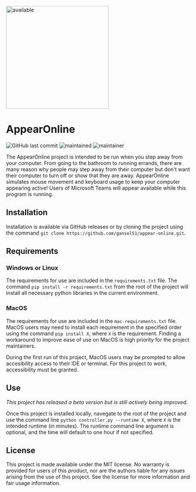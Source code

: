 <img width="281" alt="available" src="https://user-images.githubusercontent.com/59709552/121570145-96d76f80-c9ef-11eb-8e09-76e0983f7af8.png">

# AppearOnline

![GitHub last commit](https://img.shields.io/github/last-commit/gansel51/appear-online)
![maintained](https://img.shields.io/maintenance/yes/2021)
![maintainer](https://img.shields.io/badge/Maintainer-gansel51-informational)

The AppearOnline project is intended to be run when you step away from your computer. From going to the bathroom to running errands, there are many reason why people may step away from their computer but don't want their computer to turn off or show that they are away. AppearOnline simulates mouse movement and keyboard usage to keep your computer appearing active! Users of Microsoft Teams will appear available while this program is running.

## Installation

Installation is available via GitHub releases or by cloning the project using the command `git clone https://github.com/gansel51/appear-online.git`.

## Requirements

### Windows or Linux

The requirements for use are included in the `requirements.txt` file. The command `pip install -r requirements.txt` from the root of the project will install all necessary python libraries in the current environment.

### MacOS

The requirements for use are included in the `mac-requirements.txt` file. MacOS users may need to install each requirement in the specified order using the command `pip install X`, where `X` is the requirement. Finding a workaround to improve ease of use on MacOS is high priority for the project maintainers.

During the first run of this project, MacOS users may be prompted to allow accesibility access to their IDE or terminal. For this project to work, accessibility must be granted.


## Use

_This project has released a beta version but is still actively being improved._

Once this project is installed locally, navegate to the root of the project and use the command line `python controller.py --runtime X`, where `X` is the intended runtime (in minutes). The runtime command line argument is optional, and the time will default to one hour if not specified.

## License

This project is made available under the MIT license. No warranty is provided for users of this product, nor are the authors liable for any issues arising from the use of this project. See the license for more information and fair usage information.
